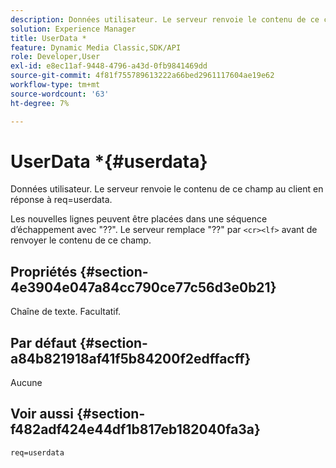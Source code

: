 ```yaml
---
description: Données utilisateur. Le serveur renvoie le contenu de ce champ au client en réponse à req=userdata.
solution: Experience Manager
title: UserData *
feature: Dynamic Media Classic,SDK/API
role: Developer,User
exl-id: e8ec11af-9448-4796-a43d-0fb9841469dd
source-git-commit: 4f81f755789613222a66bed2961117604ae19e62
workflow-type: tm+mt
source-wordcount: '63'
ht-degree: 7%

---
```


# UserData *{#userdata}

Données utilisateur. Le serveur renvoie le contenu de ce champ au client en réponse à req=userdata.

Les nouvelles lignes peuvent être placées dans une séquence d’échappement avec &quot;??&quot;. Le serveur remplace &quot;??&quot; par `<cr><lf>` avant de renvoyer le contenu de ce champ.

## Propriétés {#section-4e3904e047a84cc790ce77c56d3e0b21}

Chaîne de texte. Facultatif.

## Par défaut {#section-a84b821918af41f5b84200f2edffacff}

Aucune

## Voir aussi {#section-f482adf424e44df1b817eb182040fa3a}

`req=userdata`
